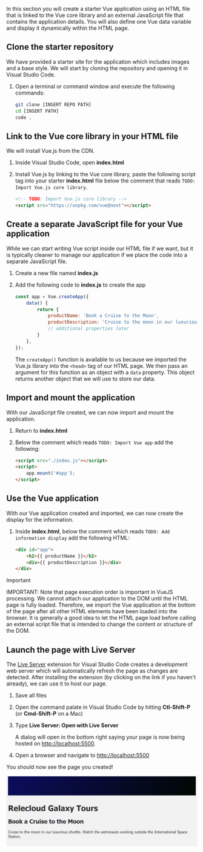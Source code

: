 In this section you will create a starter Vue application using an HTML file that is linked to the Vue core library and an external JavaScript file that contains the application details. You will also define one Vue data variable and display it dynamically within the HTML page.

## Clone the starter repository

We have provided a starter site for the application which includes images and a base style. We will start by cloning the repository and opening it in Visual Studio Code.

1. Open a terminal or command window and execute the following commands:

    ```bash
    git clone [INSERT REPO PATH]
    cd [INSERT PATH]
    code .
    ```

## Link to the Vue core library in your HTML file

We will install Vue.js from the CDN.

1. Inside Visual Studio Code, open **index.html**
1. Install Vue.js by linking to the Vue core library, paste the following script tag into your starter **index.html** file below the comment that reads `TODO: Import Vue.js core library`.

    ```html
    <!-- TODO: Import Vue.js core library -->
    <script src="https://unpkg.com/vue@next"></script>
    ```

## Create a separate JavaScript file for your Vue application

While we can start writing Vue script inside our HTML file if we want, but it is typically cleaner to manage our application if we place the code into a separate JavaScript file.

1. Create a new file named **index.js**
1. Add the following code to **index.js** to create the app

    ```javascript
    const app = Vue.createApp({
        data() {
            return {
                productName: 'Book a Cruise to the Moon',
                productDescription: 'Cruise to the moon in our luxurious shuttle. Watch the astronauts working outside the International Space Station.',
                // additional properties later
            }
        },
    });
    ```

    The `createApp()` function is available to us because we imported the Vue.js library into the `<head>` tag of our HTML page. We then pass an argument for this function as an object with a `data` property. This object returns another object that we will use to store our data.

## Import and mount the application

With our JavaScript file created, we can now import and mount the application.

1. Return to **index.html**
1. Below the comment which reads `TODO: Import Vue app` add the following:

    ```html
    <script src="./index.js"></script>
    <script>
        app.mount('#app');
    </script>
    ```

## Use the Vue application

With our Vue application created and imported, we can now create the display for the information.

1. Inside **index.html**, below the comment which reads `TODO: Add information display` add the following HTML:

    ```html
    <div id="app">
        <h2>{{ productName }}</h2>
        <div>{{ productDescription }}</div>
    </div>
    ```

> [!IMPORTANT]
> IMPORTANT: Note that page execution order is important in VueJS processing. We cannot attach our application to the DOM until the HTML page is fully loaded. Therefore, we import the Vue application at the bottom of the page after all other HTML elements have been loaded into the browser. It is generally a good idea to let the HTML page load before calling an external script file that is intended to change the content or structure of the DOM.

## Launch the page with Live Server

The [Live Server](https://marketplace.visualstudio.com/items?itemName=ritwickdey.LiveServer) extension for Visual Studio Code creates a development web server which will automatically refresh the page as changes are detected. After installing the extension (by clicking on the link if you haven't already), we can use it to host our page.

1. Save all files
1. Open the command palate in Visual Studio Code by hitting **Ctl-Shift-P** (or **Cmd-Shift-P** on a Mac)
1. Type **Live Server: Open with Live Server**

    A dialog will open in the bottom right saying your page is now being hosted on [http://localhost:5500](http://localhost:5500).

1. Open a browser and navigate to [http://localhost:5500](http://localhost:5500)

You should now see the page you created!

![Screenshot of the newly created page displaying the cruise information](./media/getting-started.png)
